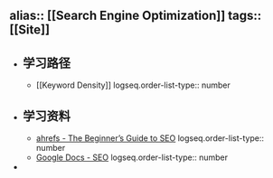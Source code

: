 alias:: [[Search Engine Optimization]]
tags:: [[Site]]
---

- ## 学习路径
	- [[Keyword Density]]
	  logseq.order-list-type:: number
- ## 学习资料
	- [ahrefs - The Beginner’s Guide to SEO](https://ahrefs.com/seo)
	  logseq.order-list-type:: number
	- [Google Docs - SEO](https://developers.google.com/search/docs)
	  logseq.order-list-type:: number
-